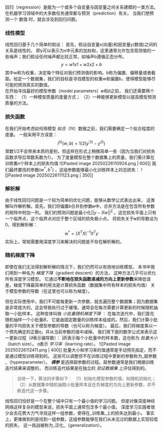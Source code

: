 回归（regression）是能为一个或多个自变量与因变量之间关系建模的一类方法。  
在机器学习领域中的大多数任务通常都与预测（prediction）有关。 当我们想预测一个 数值 时，就会涉及到回归问题。

### 线性模型  
线性回归基于几个简单的假设： 首先，假设自变量x(向量)和因变量y(数值)之间的关系是线性的， 即y可以表示为x中元素的加权和，这里通常允许包含观测值的一些噪声；我们假设任何噪声都比较正常，如噪声b遵循正态分布。  
$$
y = w1x1 + w2x2 + b  
$$
其中w称为权重，决定每个特征对我们预测值的影响。b称为偏置、偏移量或者截距。给定一个数据集，我们的目标是寻找模型的权重w和偏置b，使得模型能够尽可能的预测真实的数值。  
在开始寻找最好的模型参数（model parameters）𝑤和𝑏之前， 我们还需要两个东西： 
	（1）一种模型质量的度量方式； 
	（2）一种能够更新模型以提高模型预测质量的方法。

### 损失函数
在我们开始考虑如何用模型 _拟合_（fit）数据之前，我们需要确定一个拟合程度的度量。
一般采用平方误差：
$$
l^{(i)}(w,b) = 1/2(y^{'{(i)}} - y^{(i)})
$$
常数1/2不会带来本质的差别，但这样在形式上稍微简单一些（因为当我们对损失函数求导后常数系数为1）。
为了度量模型在整个数据集上的质量，我们需计算在训练集𝑛个样本上的损失均值
![[Pasted image 20250226110924.png | 600]]
我们最终要找的参数$(w^{*},b^{*})$ ，这组参数能够最小化训练样本上的总损失： 
![[Pasted image 20250226111123.png | 350]]
### 解析解
由于线性回归问题是一个较为简单的优化问题，能够从数学公式表达出来， 这类解叫作解析解。首先，我们将偏置𝑏合并到参数𝑤中，合并方法是在包含所有参数的矩阵中附加一列。 我们的预测问题是最小化$||y-Xw||^{2}$ 。这在损失平面上只有一个临界点，这个临界点对应于整个区域的损失极小点。 将损失关于𝑤的导数设为0，得到解析解：
$$
w^{*} = (X^{T}X)^{-1}X^{T}y
$$
实际上，常规需要用深度学习来解决的问题是不存在解析解的。

### 随机梯度下降
即使在我们无法得到解析解的情况下，我们仍然可以有效地训练模型。
本书中我们用到一种名为 _梯度下降_（gradient descent）的方法， 这种方法几乎可以优化所有深度学习模型。 它通过**不断地在损失函数递减的方向上更新参数**来降低误差。梯度下降最简单的用法是计算损失函数（数据集中所有样本的损失均值） 关于模型参数的导数（在这里也可以称为梯度）。

但在实际使用中，我们不可能每更新一次参数，就去遍历整个数据集；因为数据集是非常庞大的，这会导致执行过于缓慢。通常会在每次需要计算更新的时候随机抽取一小批样本， 这种变体叫做 _小批量随机梯度下降_ ：
	在每次迭代中，我们首先随机抽样一个小批量𝐵， 它是由固定数量的训练样本组成的。然后，我们计算小批量的平均损失关于模型参数的导数（也可以称为梯度）。 最后，我们将梯度乘以一个预先确定的正数𝜂，并从当前参数的值中减掉。
我们用下面的数学公式来表示这一更新过程（𝜕表示偏导数）： |𝐵|表示每个小批量中的样本数，这也称为 _批量大小_（batch size）。 𝜂表示 _学习率_（learning rate）。
![[Pasted image 20250226112411.png | 400]]
批量大小和学习率的值通常是手动预先指定，而不是通过模型训练得到的。 这些可以调整但不在训练过程中更新的参数称为_超参数_（hyperparameter）。 **_调参_** 是选择超参数的过程。超参数通常是我们根据训练迭代结果来调整的， 而训练迭代结果是在独立的 _验证数据集_ 上评估得到的。
>总结一下，算法的步骤如下： 
>	（1）初始化模型参数的值，如随机初始化； 
>	（2）从数据集中随机抽取小批量样本且在负梯度的方向上更新参数，并不断迭代这一步骤。

线性回归恰好是一个在整个域中只有一个最小值的学习问题。 但是对像深度神经网络这样复杂的模型来说，损失平面上通常包含多个最小值。 深度学习实践者很少会去花费大力气寻找这样一组参数，使得在_训练集_上的损失达到最小。 事实上，更难做到的是找到一组参数，这组参数能够在我们从未见过的数据上实现较低的损失， 这一挑战被称为_泛化_（generalization）。